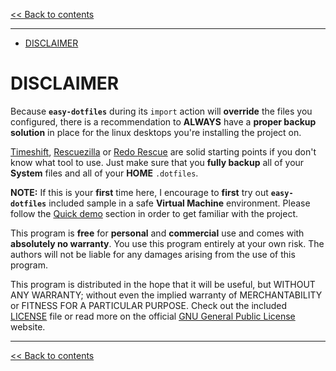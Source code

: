<!-- start header -->

[<< Back to contents][contents doc url]

---

<!-- end header -->

<!-- start TOC -->

- [DISCLAIMER](#disclaimer)

<!-- end TOC -->

# DISCLAIMER

Because **`easy-dotfiles`** during its `import` action will **override** the files you configured, there is a recommendation to **ALWAYS** have a **proper backup solution** in place for the linux desktops you're installing the project on.

 [Timeshift](https://github.com/linuxmint/timeshift), [Rescuezilla](https://rescuezilla.com/) or [Redo Rescue](http://redorescue.com/) are solid starting points if you don't know what tool to use. Just make sure that you **fully backup** all of your **System** files and all of your **HOME** `.dotfiles`.

**NOTE:** If this is your **first** time here, I encourage to **first** try out **`easy-dotfiles`** included sample in a safe **Virtual Machine** environment. Please follow the [Quick demo][quick demo doc url] section in order to get familiar with the project.

This program is **free** for **personal** and **commercial** use and comes with **absolutely no warranty**. You use this program entirely at your own risk. The authors will not be liable for any damages arising from the use of this program.

This program is distributed in the hope that it will be useful, but WITHOUT ANY WARRANTY; without even the implied warranty of MERCHANTABILITY or FITNESS FOR A PARTICULAR PURPOSE. Check out the included [LICENSE](../../LICENSE) file or read more on the official [GNU General Public License](https://www.gnu.org/licenses/gpl-3.0.en.html) website.

<!-- start footer -->

---

[<< Back to contents][contents doc url]

<!-- end footer -->

<!-- start links -->

[sample folder]:../../sample
[sample config folder]:../../sample/config
[sample data folder]:../../sample/data
[sample scripts folder]:../../sample/scripts
[sample common setup script]:../../sample/scripts/common/setup.sh
[apps config json]:../../sample/config/apps/config.json
[apps data folder]:../../sample/data/apps
[extensions config json]:../../sample/config/extensions/config.json
[extensions data folder]:../../sample/data/extensions
[keybindings config json]:../../sample/config/keybindings/config.json
[keybindings data folder]:../../sample/data/keybindings
[misc config json]:../../sample/config/misc/config.json
[misc data folder]:../../sample/data/misc
[tweaks config json]:../../sample/config/tweaks/config.json
[tweaks data folder]:../../sample/data/tweaks

<!-- -->

[main scripts]:../../scripts
[install script]:../../scripts/install.sh
[export script]:../../scripts/export.sh
[import script]:../../scripts/import.sh
[remove script]:../../scripts/remove.sh
[git setup script]:../../scripts/git/setup.sh
[git push script]:../../scripts/git/push.sh
[git pull script]:../../scripts/git/pull.sh
[git reset script]:../../scripts/git/reset.sh
[anacron setup script]:../../scripts/anacron/setup.sh
[common setup script]:../../scripts/common/setup.sh
[defaults script]:../../sample/scripts/defaults.sh
[jidea install script]:../../sample/scripts/apps/jidea-install.sh
[fedora setup script]:../../sample/scripts/fedora/setup.sh
[ubuntu setup script]:../../sample/scripts/ubuntu/setup.sh

<!-- -->

[contents doc url]:./README.md
[disclaimer doc url]:./disclaimer.md#disclaimer
[quick demo doc url]:./quick-demo.md#quick-demo
[main desktop setup doc url]:./main-desktop-setup.md#main-desktop-setup
[json configuration doc url]:./json-configuration.md#json-configuration
[shell scripts doc url]:./shell-scripts.md#shell-scripts
[common setup script doc url]:./shell-scripts.md#public-commonsetupsh-script
[private common setup script doc url]:./shell-scripts.md#private-commonsetupsh-script
[distro specific setup script doc url]:./shell-scripts.md#private-distro-specific-setupsh-script
[export script doc url]:./shell-scripts.md#exportsh
[import script doc url]:./shell-scripts.md#importsh
[install script doc url]:./shell-scripts.md#installsh
[git scripts doc url]:./shell-scripts.md#git-scripts
[distro setup scripts doc url]:./shell-scripts.md#private-distro-specific-setupsh-script
[anacron setup script doc url]:./shell-scripts.md#anacron-setup
[automatic actions doc url]:./automatic-actions.md#scheduling-automatic-actions
[tips and tricks doc url]:./tips-and-tricks.md#tips--tricks

<!-- end links -->

